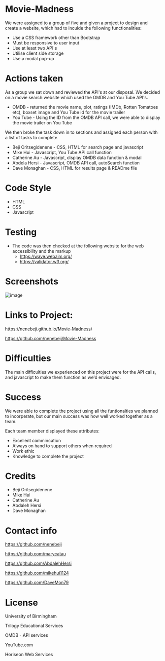 # Movie-Madness

We were assigned to a group of five and given a project to design and create a website, which had to inculde the following functionalities:

* Use a CSS framework other than Bootstrap
* Must be responsive to user input
* Use at least two API's 
* Utilise client side storage
* Use a modal pop-up



# Actions taken 

As a group we sat down and reviewed the API's at our disposal. We decided on a movie search website which used the OMDB and You Tube API's. 

* OMDB - returned the movie name, plot, ratings (IMDb, Rotten Tomatoes etc), boxset image and You Tube id for the movie trailer
* You Tube - Using the ID from the OMDB API call, we were able to display the movie trailer on You Tube

We then broke the task down in to sections and assigned each person with a list of tasks to complete.

* Beji Oritsegidenene - CSS, HTML for search page and javascript
* Mike Hui - Javascript, You Tube API call function
* Catherine Au - Javascript, display OMDB data function & modal  
* Abdela Hersi - Javascript, OMDB API call, autoSearch function
* Dave Monaghan - CSS, HTML for results page & READme file



# Code Style

* HTML 
* CSS
* Javascript

# Testing
* The code was then checked at the following website for the web accessibility and the markup
    * https://wave.webaim.org/
    * https://validator.w3.org/


# Screenshots

![image](https://user-images.githubusercontent.com/103275458/184494691-1781e14f-3a73-4e18-a4f9-6a72017c57b7.png)


# Links to Project:

https://nenebeji.github.io/Movie-Madness/

https://github.com/nenebeji/Movie-Madness


# Difficulties

The main difficulties we experienced on this project were for the API calls, and javascript to make them function as we'd envisaged.


# Success

We were able to complete the project using all the funtionalties we planned to incorperate, but our main success was how well worked together as a team.

Each team member displayed these attributes:

* Excellent commincation
* Always on hand to support others when required
* Work ethic
* Knowledge to complete the project


# Credits

* Beji Oritsegidenene 
* Mike Hui
* Catherine Au
* Abdaleh Hersi
* Dave Monaghan 


# Contact info

https://github.com/nenebeji

https://github.com/marycatau

https://github.com/AbdalehHersi

https://github.com/mikehui1124

https://github.com/DaveMon79


# License

University of Birmingham

Trilogy Educational Services

OMDB - API services 

YouTube.com

Horiseon Web Services

